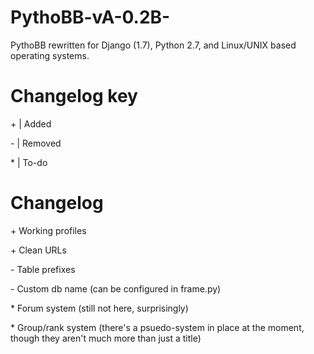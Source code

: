 PythoBB-vA-0.2B-
================

PythoBB rewritten for Django (1.7), Python 2.7, and Linux/UNIX based operating systems.

Changelog key
=============

\+ | Added

\- | Removed

\* | To-do

Changelog
=========

\+ Working profiles

\+ Clean URLs

\- Table prefixes

\- Custom db name (can be configured in frame.py)

\* Forum system (still not here, surprisingly)

\* Group/rank system (there's a psuedo-system in place at the moment, though they aren't much more than just a title)

